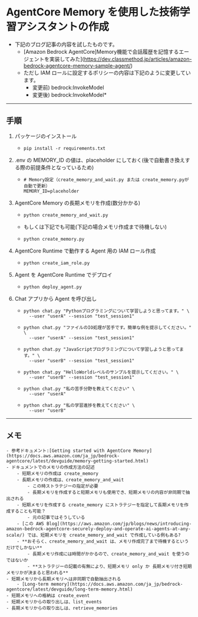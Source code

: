 # AgentCore Memory を使用した技術学習アシスタントの作成

 * 下記のブログ記事の内容を試したものです。
    - [Amazon Bedrock AgentCore]Memory機能で会話履歴を記憶するエージェントを実装してみた](https://dev.classmethod.jp/articles/amazon-bedrock-agentcore-memory-sample-agent/)
    - ただし IAM ロールに設定するポリシーの内容は下記のように変更しています。
        - 変更前) bedrock:InvokeModel
        - 変更後) bedrock:InvokeModel* 
---
## 手順

1. パッケージのインストール
    - ```
      pip install -r requirements.txt
      ```

1. .env の MEMORY_ID の値は、placeholder にしておく(後で自動書き換えする際の前提条件となっているため)
    - ```
      # Memory設定（create_memory_and_wait.py または create_memory.pyが自動で更新）
      MEMORY_ID=placeholder
      ```

1. AgentCore Memory の長期メモリを作成(数分かかる)
    - ```
      python create_memory_and_wait.py
      ```
    - もしくは下記でも可能(下記の場合メモリ作成まで待機しない)
    - ```
      python create_memory.py
      ```
1. AgentCore Runtime で動作する Agent 用の IAM ロール作成
    - ```
      python create_iam_role.py
      ```
1. Agent を AgentCore Runtime でデプロイ
    - ```
      python deploy_agent.py
      ```
1. Chat アプリから Agent を呼び出し
    - ```
      python chat.py "Pythonプログラミングについて学習しようと思ってます。" \
        --user "userA" --session "test_session1"
      ```
    - ```
      python chat.py "ファイルのIO処理が苦手です。簡単な例を提示してください。" \
        --user "userA" --session "test_session1"
      ```
    - ```
      python chat.py "JavaScriptプログラミングについて学習しようと思ってます。" \
        --user "userB" --session "test_session1"
      ```
    - ```
      python chat.py "HelloWorldレベルのサンプルを提示してください。" \
        --user "userB" --session "test_session1"
      ```
    - ```
      python chat.py "私の苦手分野を教えてください" \
        --user "userA" 
      ```
    - ```
      python chat.py "私の学習進捗を教えてください" \
        --user "userB" 
      ```
---
## メモ
    - 参考ドキュメント:[Getting started with AgentCore Memory](https://docs.aws.amazon.com/ja_jp/bedrock-agentcore/latest/devguide/memory-getting-started.html)
    - ドキュメントでのメモリの作成方法の記述
        - 短期メモリの作成は create_memory
        - 長期メモリの作成は、create_memory_and_wait
            - この時ストラテジーの指定が必要
            - 長期メモリを作成すると短期メモリも使用でき、短期メモリの内容が非同期で抽出される
        - 短期メモリを作成する create_memory にストラテジーを指定して長期メモリを作成することも可能？
            - 元の記事ではそうしている
        - [この AWS Blog](https://aws.amazon.com/jp/blogs/news/introducing-amazon-bedrock-agentcore-securely-deploy-and-operate-ai-agents-at-any-scale/) では、短期メモリを create_memory_and_wait で作成している例もある?
        - **おそらく、create_memory_and_wait は、メモリ作成完了まで待機するというだけでしかない**
            - 長期メモリ作成には時間がかかるので、create_memory_and_wait を使うのではないか
            - **ストラテジーの記載の有無により、短期メモリ only か 長期メモリ付き短期メモリかが決まると思われる**
    - 短期メモリから長期メモリへは非同期で自動抽出される
        - [Long-term memory](https://docs.aws.amazon.com/ja_jp/bedrock-agentcore/latest/devguide/long-term-memory.html)
    - 短期メモリへの格納は create_event
    - 短期メモリからの取り出しは、list_events
    - 長期メモリからの取り出しは、retrieve_memories